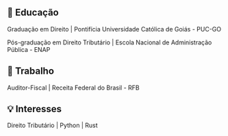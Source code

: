 <div class="termy">

## :book: Educação

Graduação em Direito | Pontifícia Universidade Católica de Goiás - PUC-GO

Pós-graduação em Direito Tributário | Escola Nacional de Administração Pública - ENAP

</div>
<div class="termy">

## :briefcase: Trabalho

Auditor-Fiscal | Receita Federal do Brasil - RFB

</div>
<div class="termy">

## :bulb: Interesses

Direito Tributário | Python | Rust

</div>
